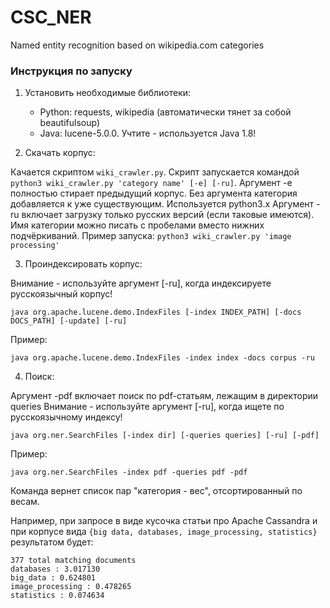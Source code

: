 # CSC_NER
Named entity recognition based on wikipedia.com categories

### Инструкция по запуску
1. Установить необходимые библиотеки:
    *   Python: requests, wikipedia (автоматически тянет за собой beautifulsoup)
    *   Java: lucene-5.0.0. Учтите - используется Java 1.8!

2. Скачать корпус:

Качается скриптом `wiki_crawler.py`. Скрипт запускается командой `python3 wiki_crawler.py 'category name' [-e] [-ru]`.
Аргумент -e полностью стирает предыдущий корпус. Без аргумента категория добавляется к уже существующим. Используется python3.x
Аргумент -ru включает загрузку только русских версий (если таковые имеются).
Имя категории можно писать с пробелами вместо нижних подчёркиваний. Пример запуска: `python3 wiki_crawler.py 'image processing'`

3. Проиндексировать корпус:

Внимание - используйте аргумент [-ru], когда индексируете русскоязычный корпус!

`java org.apache.lucene.demo.IndexFiles [-index INDEX_PATH] [-docs DOCS_PATH] [-update] [-ru]`

 Пример:

 `java org.apache.lucene.demo.IndexFiles -index index -docs corpus -ru`

4. Поиск:

Аргумент -pdf включает поиск по pdf-статьям, лежащим в директории queries
Внимание - используйте аргумент [-ru], когда ищете по русскоязычному индексу!

`java org.ner.SearchFiles [-index dir] [-queries queries] [-ru] [-pdf]`

Пример:

`java org.ner.SearchFiles -index pdf -queries pdf -pdf`

Команда вернет список пар "категория - вес", отсортированный по весам.

Например, при запросе в виде кусочка статьи про Apache Cassandra и при корпусе вида `{big data, databases, image_processing, statistics}` результатом будет:

    377 total matching documents
    databases : 3.017130
    big_data : 0.624801
    image_processing : 0.478265
    statistics : 0.074634
